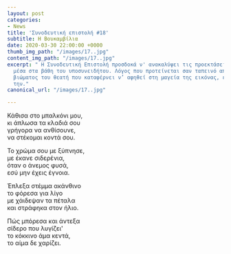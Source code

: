 ```yaml
---
layout: post
categories:
- News
title: 'Συνοδευτική επιστολή #18'
subtitle: Η Βουκαμβίλια
date: 2020-03-30 22:00:00 +0000
thumb_img_path: "/images/17..jpg"
content_img_path: "/images/17..jpg"
excerpt: " Η Συνοδευτική Επιστολή προσδοκά ν' ανακαλύψει τις προεκτάσεις της εικόνας
  μέσα στα βάθη του υποσυνειδήτου. Λόγος που προτείνεται σαν ταπεινό απαύγασμα του
  βιώματος του θεατή που καταφέρνει ν’ αφηθεί στη μαγεία της εικόνας, επαναδημιουργώντας
  την."
canonical_url: "/images/17..jpg"

---
```

Κάθισα στο μπαλκόνι μου,  
κι άπλωσα τα κλαδιά σου  
γρήγορα να ανθίσουνε,  
να στέκομαι κοντά σου.

Το χρώμα σου με ξύπνησε,  
με έκανε σιδερένια,  
όταν ο άνεμος φυσά,  
εσύ μην έχεις έγνοια.

Έπλεξα στέμμα ακάνθινο  
το φόρεσα για λίγο  
με χάιδεψαν τα πέταλα  
και στράφηκα στον ήλιο.

Πώς μπόρεσα και άντεξα  
σίδερο που λυγίζει'  
το κόκκινο άμα κεντά,  
το αίμα δε χαρίζει.